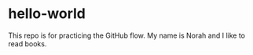 # hello-world
This repo is for practicing the GitHub flow.
My name is Norah and I like to read books.
